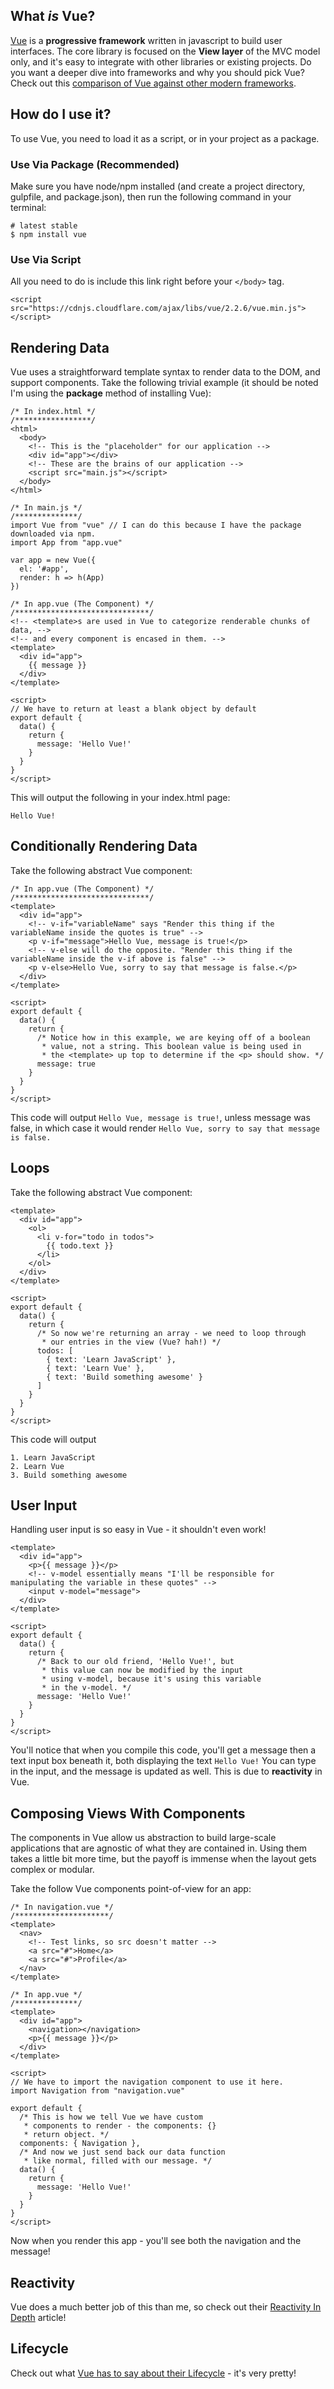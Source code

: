## What *is* Vue?
[Vue](https://vuejs.org/) is a **progressive framework** written in javascript to build user interfaces. The core library is focused on the **View layer** of the MVC model only, and it's easy to integrate with other libraries or existing projects. Do you want a deeper dive into frameworks and why you should pick Vue? Check out this [comparison of Vue against other modern frameworks](https://vuejs.org/v2/guide/comparison.html).

## How do I use it?
To use Vue, you need to load it as a script, or in your project as a package.
### Use Via Package (Recommended)
Make sure you have node/npm installed (and create a project directory, gulpfile, and package.json), then run the following command in your terminal:
```
# latest stable
$ npm install vue
```
### Use Via Script
All you need to do is include this link right before your ```</body>``` tag.
```
<script src="https://cdnjs.cloudflare.com/ajax/libs/vue/2.2.6/vue.min.js"></script>
```

## Rendering Data
Vue uses a straightforward template syntax to render data to the DOM, and support components. Take the following trivial example (it should be noted I'm using the **package** method of installing Vue):
```
/* In index.html */
/*****************/
<html>
  <body>
    <!-- This is the "placeholder" for our application -->
    <div id="app"></div>
    <!-- These are the brains of our application -->
    <script src="main.js"></script>
  </body>
</html>

/* In main.js */
/**************/
import Vue from "vue" // I can do this because I have the package downloaded via npm.
import App from "app.vue"

var app = new Vue({
  el: '#app',
  render: h => h(App)
})

/* In app.vue (The Component) */
/******************************/
<!-- <template>s are used in Vue to categorize renderable chunks of data, -->
<!-- and every component is encased in them. -->
<template>
  <div id="app">
    {{ message }}
  </div>
</template>

<script>
// We have to return at least a blank object by default
export default {
  data() {
    return {
      message: 'Hello Vue!'
    }
  }
}
</script>
```

This will output the following in your index.html page:
```
Hello Vue!
```

## Conditionally Rendering Data
Take the following abstract Vue component:
```
/* In app.vue (The Component) */
/******************************/
<template>
  <div id="app">
    <!-- v-if="variableName" says "Render this thing if the variableName inside the quotes is true" -->
    <p v-if="message">Hello Vue, message is true!</p>
    <!-- v-else will do the opposite. "Render this thing if the variableName inside the v-if above is false" -->
    <p v-else>Hello Vue, sorry to say that message is false.</p>
  </div>
</template>

<script>
export default {
  data() {
    return {
      /* Notice how in this example, we are keying off of a boolean
       * value, not a string. This boolean value is being used in
       * the <template> up top to determine if the <p> should show. */
      message: true
    }
  }
}
</script>
```

This code will output ```Hello Vue, message is true!```, unless message was false, in which case it would render ```Hello Vue, sorry to say that message is false.```

## Loops
Take the following abstract Vue component:
```
<template>
  <div id="app">
    <ol>
      <li v-for="todo in todos">
        {{ todo.text }}
      </li>
    </ol>
  </div>
</template>

<script>
export default {
  data() {
    return {
      /* So now we're returning an array - we need to loop through
       * our entries in the view (Vue? hah!) */
      todos: [
        { text: 'Learn JavaScript' },
        { text: 'Learn Vue' },
        { text: 'Build something awesome' }
      ]
    }
  }
}
</script>
```

This code will output
```
1. Learn JavaScript
2. Learn Vue
3. Build something awesome
```

## User Input
Handling user input is so easy in Vue - it shouldn't even work!
```
<template>
  <div id="app">
    <p>{{ message }}</p>
    <!-- v-model essentially means "I'll be responsible for manipulating the variable in these quotes" -->
    <input v-model="message">
  </div>
</template>

<script>
export default {
  data() {
    return {
      /* Back to our old friend, 'Hello Vue!', but
       * this value can now be modified by the input
       * using v-model, because it's using this variable
       * in the v-model. */
      message: 'Hello Vue!'
    }
  }
}
</script>
```

You'll notice that when you compile this code, you'll get a message then a text input box beneath it, both displaying the text ```Hello Vue!``` You can type in the input, and the message is updated as well. This is due to **reactivity** in Vue.

## Composing Views With Components
The components in Vue allow us abstraction to build large-scale applications that are agnostic of what they are contained in. Using them takes a little bit more time, but the payoff is immense when the layout gets complex or modular.

Take the follow Vue components point-of-view for an app:
```
/* In navigation.vue */
/*********************/
<template>
  <nav>
    <!-- Test links, so src doesn't matter -->
    <a src="#">Home</a>
    <a src="#">Profile</a>
  </nav>
</template>

/* In app.vue */
/**************/
<template>
  <div id="app">
    <navigation></navigation>
    <p>{{ message }}</p>
  </div>
</template>

<script>
// We have to import the navigation component to use it here.
import Navigation from "navigation.vue"

export default {
  /* This is how we tell Vue we have custom
   * components to render - the components: {}
   * return object. */
  components: { Navigation },
  /* And now we just send back our data function
   * like normal, filled with our message. */
  data() {
    return {
      message: 'Hello Vue!'
    }
  }
}
</script>
```

Now when you render this app - you'll see both the navigation and the message!


## Reactivity
Vue does a much better job of this than me, so check out their [Reactivity In Depth](https://vuejs.org/v2/guide/reactivity.html) article!

## Lifecycle
Check out what [Vue has to say about their Lifecycle](https://vuejs.org/v2/guide/instance.html#Lifecycle-Diagram) - it's very pretty!
